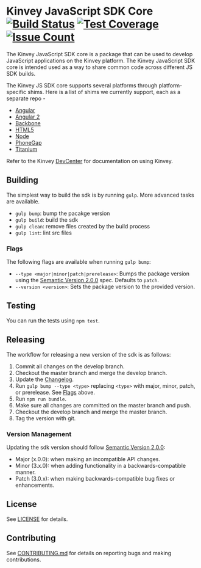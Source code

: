 # Kinvey JavaScript SDK Core [![Build Status](https://travis-ci.org/Kinvey/javascript-sdk-core.svg?branch=develop)](https://travis-ci.org/Kinvey/javascript-sdk-core) [![Test Coverage](https://codeclimate.com/github/Kinvey/javascript-sdk-core/badges/coverage.svg)](https://codeclimate.com/github/Kinvey/javascript-sdk-core/coverage) [![Issue Count](https://codeclimate.com/github/Kinvey/javascript-sdk-core/badges/issue_count.svg)](https://codeclimate.com/github/Kinvey/javascript-sdk-core)

The Kinvey JavaScript SDK core is a package that can be used to develop JavaScript applications on the Kinvey platform. The Kinvey JavaScript SDK core is intended used as a way to share common code across different JS SDK builds.

The Kinvey JS SDK core supports several platforms through platform-specific shims. Here is a list of shims we currently support, each as a separate repo -

* [Angular](https://github.com/Kinvey/angular-sdk)
* [Angular 2](https://github.com/Kinvey/angular2-sdk)
* [Backbone](https://github.com/Kinvey/backbone-sdk)
* [HTML5](https://github.com/Kinvey/html5-sdk)
* [Node](https://github.com/Kinvey/kinvey-nodejs)
* [PhoneGap](https://github.com/Kinvey/phonegap-sdk)
* [Titanium](https://github.com/Kinvey/titanium-sdk)

Refer to the Kinvey [DevCenter](http://devcenter.kinvey.com/) for documentation on using Kinvey.

## Building
The simplest way to build the sdk is by running `gulp`. More advanced tasks are available.

* `gulp bump`: bump the pacakge version
* `gulp build`: build the sdk
* `gulp clean`: remove files created by the build process
* `gulp lint`: lint src files

### Flags
The following flags are available when running `gulp bump`:

* `--type <major|minor|patch|prerelease>`: Bumps the package version using the [Semantic Version 2.0.0](http://semver.org/) spec. Defaults to `patch`.
* `--version <version>`: Sets the package version to the provided version.

## Testing

You can run the tests using `npm test`.

## Releasing
The workflow for releasing a new version of the sdk is as follows:

1. Commit all changes on the develop branch.
2. Checkout the master branch and merge the develop branch.
3. Update the [Changelog](CHANGELOG.md).
4. Run `gulp bump --type <type>` replacing `<type>` with major, minor, patch, or prerelease. See [Flags](#Flags) above.
5. Run `npm run bundle`.
6. Make sure all changes are committed on the master branch and push.
7. Checkout the develop branch and merge the master branch.
8. Tag the version with git.

### Version Management
Updating the sdk version should follow [Semantic Version 2.0.0](http://semver.org/):

* Major (x.0.0): when making an incompatible API changes.
* Minor (3.x.0): when adding functionality in a backwards-compatible manner.
* Patch (3.0.x): when making backwards-compatible bug fixes or enhancements.

## License
See [LICENSE](LICENSE) for details.

## Contributing
See [CONTRIBUTING.md](CONTRIBUTING.md) for details on reporting bugs and making contributions.
